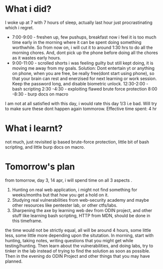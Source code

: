 # What i did?

I woke up at 7 with 7 hours of sleep, actually last hour just procrastinating which i regret. 
- 7:00-9:00 - freshen up, few pushups, breakfast 
 now i feel it is too much time early in the morning where it can be spent doing something worthwhile. So from now on, i will cut it to around 1:30 hrs to do all the morning chores. And, dont pick up the phone before doing all the chores as it wastes early hours.
- 9:00-11:00 - scrolled shorts
 i was feeling guilty but still kept doing, it is moving me away from my goals. Solution: Dont entertain yt or anything on phone, when you are free, be really free(dont start using phone), so that your brain can rest and enerzised for next learning or work session. Keep the password long, and disable biometric unlock.
12:30-2:00 - bash scripting
2:30 -4:30 - exploiting flawed brute force protection
8:00 -8:30 - burp docs on macro

I am not at all satisfied with this day, i would rate this day 1/3 i.e bad.
Will try to make sure these dont happen again tommorow.
Effective time spent: 4 hr

# What i learnt?
not much, just revisited ip based brute-force protection, little bit of bash scripting, and little burp docs on macro.

# Tomorrow's plan
from tomorrow, day 3, 14 apr, i will spend time on all 3 aspects .
1. Hunting on real web application, i might not find something for weeks/months but that how you get a hold on it.
2. Studying real vulnerabilities from web-security academy and maybe other resources like pentester lab, or other ctfs/labs.
3. Sharpening the axe by learning web dev from ODIN project, and other stuff like learning bash scripting, HTTP from MDN, should be done in this timeframe.

the time would not be strictly equal, all will be around 4 hours, some little less, some little more depending upon the situtation. In morning, start with hunting, taking notes, writing questions that you might get while testing/hunting. Then learn about the vulnerabilities, and doing labs, try to tinker in the lab instead of trying to find the solution as soon as possible. Then in the evening do ODIN Project and other things that you may have planned.
